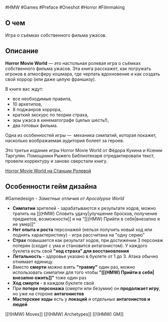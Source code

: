 #HMW  #Games #Preface #Oneshot #Horror #Filmmaking

## О чем
Игра о съёмках собственного фильма ужасов.

## Описание

**Horror Movie World** — это настольная ролевая игра о съёмках собственного фильма ужасов. Эта книга расскажет, как погружать игроков в атмосферу кошмара, где черпать вдохновение и как создать свой хоррор (или даже целую франшизу).
  
В книге вас ждут:
- все необходимые правила,
- 10 архетипов,
- 8 поджанров хоррора,
- краткий экскурс по теории страха,
- эры ужаса в кинематографе (целых шесть!),
- два готовых фильма. 

Одна из особенностей игры —  механика симпатий, которая покажет, насколько воображаемая аудитория болеет за героев.  

Это третье издание игры Horror Movie World от Фёдора Кукина и Ксении Таргулян. Помощники Рыжего Библиотекаря отредактировали текст, провели корректуру и заново сверстали книгу.

[Horror Movie World на Станции Ролевой](https://rpgbook.ru/HMW)

## Особенности гейм дизайна 
#Gamedesign *- Заметные отличия от Apocalypse World*

- **Симпатии** зрителей - зарабатываются к результате ходов, можно тратить на [[(HMW) Словить удачу|улучшение бросков, получение предметов, возможности]] и на "[[(HMW) Прийти в себя|внезапно я не умер]]"
- **Нет опыта и роста** персонажей (нельзя получить новый ход или поднять характеристику) - игра рассчитана на "одну серию"
- **Страх** повышается как результат ходов, при достижении 3 персонаж потерян (сходит с ума и становится антагонистом). У каждого буклета есть свой **"ход страха" для восстановления**
- **Летальность** - здоровье указано в буклете от 1 до 3. Атака обычно отнимает единицу. 
- Вместо **смерти** можно взять **"травму"** один раз, можно использовать симпатии для того чтобы **"[[(HMW) Прийти в себя|внезапно ожить]]"** тоже один раз
- **Ход смерти** - в каждом буклете свой
- При **потере персонажа** (смерти или безумии) он **продолжает игру**, но уже на стороне **антагонистов**
- **Мастерские ходы** есть у **локаций** и отдельных **антагонистов и людей**


[[!(HMW) Moves]]
[[!(HMW) Archetypes]]
[[!(HMW) GM]]